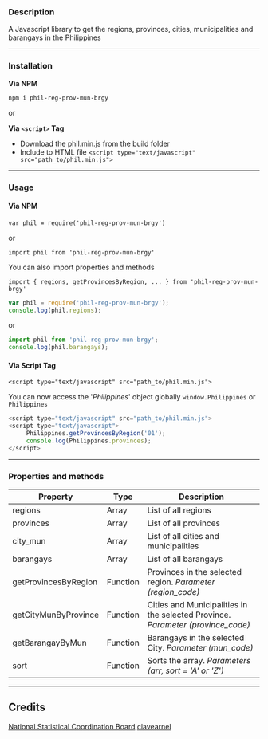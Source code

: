 ### Description
A Javascript library to get the regions, provinces, cities, municipalities and barangays in the Philippines

------------

### Installation


**Via NPM**

`npm i phil-reg-prov-mun-brgy`

or

****Via `<script>` Tag****
- Download the phil.min.js from the build folder
- Include to HTML file `<script type="text/javascript" src="path_to/phil.min.js">`
------------
### Usage

#### Via NPM
`var phil = require('phil-reg-prov-mun-brgy')`

or

`import phil from 'phil-reg-prov-mun-brgy'`

You can also import properties and methods

  `import { regions, getProvincesByRegion, ... } from 'phil-reg-prov-mun-brgy'`
   ```javascript
var phil = require('phil-reg-prov-mun-brgy');
console.log(phil.regions);
```
or

```javascript
import phil from 'phil-reg-prov-mun-brgy';
console.log(phil.barangays);
```


 #### Via Script Tag
  `<script type="text/javascript" src="path_to/phil.min.js">`

  You can now access the '*Philippines*' object globally
  `window.Philippines` or `Philippines`
 ```javascript
<script type="text/javascript" src="path_to/phil.min.js">
<script type="text/javascript">
      Philippines.getProvincesByRegion('01');
	  console.log(Philippines.provinces);
</script>
```

------------

### Properties and methods
| Property  | Type  |  Description |
| ------------ | ------------ | ------------ |
| regions  | Array  | List of all regions  |
| provinces  | Array  | List of all provinces  |
| city_mun  |  Array | List of all cities and municipalities  |
| barangays  |  Array | List of all barangays  |
| getProvincesByRegion  |  Function | Provinces in the selected region. *Parameter (region_code)* |
| getCityMunByProvince  |  Function |  Cities and Municipalities in the selected Province. *Parameter (province_code)* |
| getBarangayByMun  |  Function |  Barangays in the selected City. *Parameter (mun_code)* |
| sort  |  Function |  Sorts the array. *Parameters (arr, sort = 'A' or 'Z')* |


------------

## Credits
[National Statistical Coordination Board](http://www.nscb.gov.ph/ "National Statistical Coordination Board")
[clavearnel](https://github.com/clavearnel/philippines-region-province-citymun-brgy "clavearnel")
